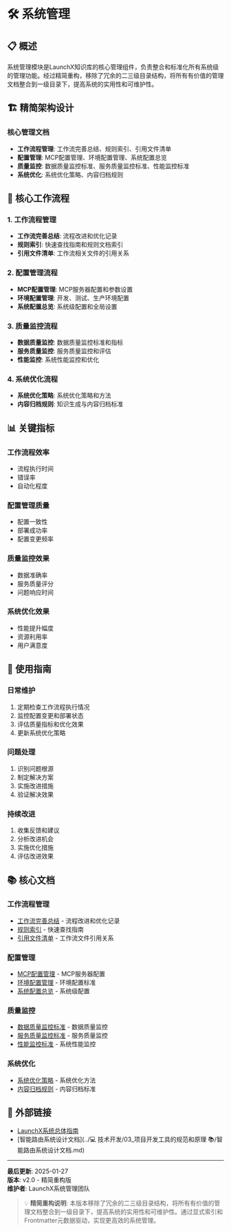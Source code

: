# 🛠️ 系统管理

## 📋 概述
系统管理模块是LaunchX知识库的核心管理组件，负责整合和标准化所有系统级的管理功能。经过精简重构，移除了冗余的二三级目录结构，将所有有价值的管理文档整合到一级目录下，提高系统的实用性和可维护性。

## 🏗️ 精简架构设计

### 核心管理文档
- **工作流程管理**: 工作流完善总结、规则索引、引用文件清单
- **配置管理**: MCP配置管理、环境配置管理、系统配置总览
- **质量监控**: 数据质量监控标准、服务质量监控标准、性能监控标准
- **系统优化**: 系统优化策略、内容归档规则

## 🔄 核心工作流程

### 1. 工作流程管理
- **工作流完善总结**: 流程改进和优化记录
- **规则索引**: 快速查找指南和规则文档索引
- **引用文件清单**: 工作流相关文件的引用关系

### 2. 配置管理流程
- **MCP配置管理**: MCP服务器配置和参数设置
- **环境配置管理**: 开发、测试、生产环境配置
- **系统配置总览**: 系统级配置和全局设置

### 3. 质量监控流程
- **数据质量监控**: 数据质量监控标准和指标
- **服务质量监控**: 服务质量监控和评估
- **性能监控**: 系统性能监控和优化

### 4. 系统优化流程
- **系统优化策略**: 系统优化策略和方法
- **内容归档规则**: 知识生成与内容归档标准

## 📊 关键指标

### 工作流程效率
- 流程执行时间
- 错误率
- 自动化程度

### 配置管理质量
- 配置一致性
- 部署成功率
- 配置变更频率

### 质量监控效果
- 数据准确率
- 服务质量评分
- 问题响应时间

### 系统优化效果
- 性能提升幅度
- 资源利用率
- 用户满意度

## 🎯 使用指南

### 日常维护
1. 定期检查工作流程执行情况
2. 监控配置变更和部署状态
3. 评估质量指标和优化效果
4. 更新系统优化策略

### 问题处理
1. 识别问题根源
2. 制定解决方案
3. 实施改进措施
4. 验证解决效果

### 持续改进
1. 收集反馈和建议
2. 分析改进机会
3. 实施优化措施
4. 评估改进效果

## 📚 核心文档

### 工作流程管理
- [工作流完善总结](./工作流完善总结.md) - 流程改进和优化记录
- [规则索引](./规则索引.md) - 快速查找指南
- [引用文件清单](./引用文件清单.md) - 工作流文件引用关系

### 配置管理
- [MCP配置管理](./MCP配置管理.md) - MCP服务器配置
- [环境配置管理](./环境配置管理.md) - 环境配置标准
- [系统配置总览](./系统配置总览.md) - 系统级配置

### 质量监控
- [数据质量监控标准](./数据质量监控标准.md) - 数据质量监控
- [服务质量监控标准](./服务质量监控标准.md) - 服务质量监控
- [性能监控标准](./性能监控标准.md) - 系统性能监控

### 系统优化
- [系统优化策略](./系统优化策略.md) - 系统优化方法
- [内容归档规则](./内容归档规则.md) - 内容归档标准

## 🔗 外部链接

- [LaunchX系统总体指南](../📖LaunchX系统总体指南.md)
- [智能路由系统设计文档](../💻 技术开发/03_项目开发工具的规范和原理 📚/智能路由系统设计文档.md)

---

**最后更新**: 2025-01-27  
**版本**: v2.0 - 精简重构版  
**维护者**: LaunchX系统管理团队

> 💡 **精简重构说明**: 本版本移除了冗余的二三级目录结构，将所有有价值的管理文档整合到一级目录下，提高系统的实用性和可维护性。通过显式索引和Frontmatter元数据驱动，实现更高效的系统管理。
